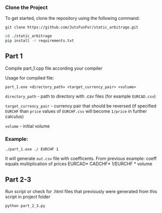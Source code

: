 ### Clone the Project

To get started, clone the repository using the following command:

```git clone https://github.com/JutsFunFor/static_arbitrage.git```

```bash
cd ./static_arbitrage
pip install -r requirements.txt
```


## Part 1
Compile part_1.cpp file according your compiler

Usage for compiled file:

`part_1.exe <directory_path> <target_currency_pair> <volume>`

`directory_path` - path to directory with .csv files (for example `EURCAD.csv`)

`target_currency_pair` - currency pair that should be reversed (if specified `EURCHF` than `price` values of `EURCHF.csv` will become `1/price` in further calculus)

`volume` - initial volume

### Example:


```./part_1.exe ./ EURCHF 1```

It will generate `out.csv` file with coefficents. From previous example: coeff equals multiplication of prices EURCAD* CADCHF* 1/EURCHF * volume

## Part 2-3
Run script or check for .html files that previously were generated from this script in project folder

`python part_2_3.py`
